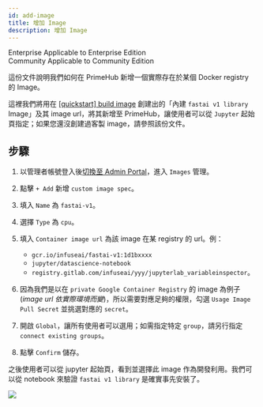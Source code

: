 ```yaml
---
id: add-image
title: 增加 Image
description: 增加 Image
---
```

<div class="label-sect">
  <div class="ee-only tooltip">Enterprise
    <span class="tooltiptext">Applicable to Enterprise Edition</span>
  </div>
  <div class="ce-only tooltip">Community
    <span class="tooltiptext">Applicable to Community Edition</span>
  </div>
</div>

這份文件說明我們如何在 PrimeHub 新增一個實際存在於某個 Docker registry 的 Image。

這裡我們將用在 [[quickstart] build image](build-image) 創建出的「內建 `fastai v1 library` Image」及其 image url，將其新增至 PrimeHub，讓使用者可以從 `Jupyter` 起始頁指定；如果您還沒創建過客製 image，請參照該份文件。

## 步驟

1. 以管理者帳號登入後[切換至 Admin Portal](login-portal-admin)，進入 `Images` 管理。

2. 點擊 `+ Add` 新增 `custom image spec`。

3. 填入 `Name` 為 `fastai-v1`。

4. 選擇 `Type` 為 `cpu`。

5. 填入 `Container image url` 為該 image 在某 registry 的 url。例：
   + `gcr.io/infuseai/fastai-v1:1d1bxxxx`
   + `jupyter/datascience-notebook`
   + `registry.gitlab.com/infuseai/yyy/jupyterlab_variableinspector`。

6. 因為我們是以在 `private Google Container Registry` 的 image 為例子 (*image url 依實際環境而變*)，所以需要對應足夠的權限，勾選 `Usage Image Pull Secret` 並挑選對應的 `secret`。

7. 開啟 `Global`，讓所有使用者可以選用；如需指定特定 `group`，請另行指定 `connect existing groups`。

8. 點擊 `Confirm` 儲存。

之後使用者可以從 jupyter 起始頁，看到並選擇此 image 作為開發利用。我們可以從 notebook 來驗證 `fastai v1 library` 是確實事先安裝了。

![](assets/jup-fastai.png)
